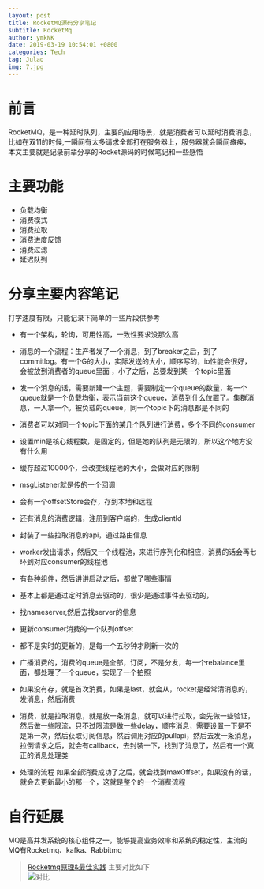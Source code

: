 ```yaml
---
layout: post
title: RocketMQ源码分享笔记
subtitle: RocketMq
author: ymkNK
date: 2019-03-19 10:54:01 +0800
categories: Tech
tag: Julao
img: 7.jpg
---
```

# 前言

RocketMQ，是一种延时队列，主要的应用场景，就是消费者可以延时消费消息，比如在双11的时候,一瞬间有太多请求全部打在服务器上，服务器就会瞬间瘫痪，本文主要就是记录前辈分享的Rocket源码的时候笔记和一些感悟

# 主要功能
- 负载均衡
- 消费模式
- 消费拉取
- 消费进度反馈
- 消费过滤
- 延迟队列

# 分享主要内容笔记
打字速度有限，只能记录下简单的一些片段供参考

- 有一个架构，轮询，可用性高，一致性要求没那么高

- 消息的一个流程：生产者发了一个消息，到了breaker之后，到了commitlog。有一个G的大小，实际发送的大小，顺序写的，io性能会很好，会被放到消费者的queue里面
，小了之后，总要发到某一个topic里面

- 发一个消息的话，需要新建一个主题，需要制定一个queue的数量，每一个queue就是一个负载均衡，表示当前这个queue，消费到什么位置了。集群消息，一人拿一个。被负载的queue，同一个topic下的消息都是不同的

- 消费者可以对同一个topic下面的某几个队列进行消费，多个不同的consumer

- 设置min是核心线程数，是固定的，但是她的队列是无限的，所以这个地方没有什么用
- 缓存超过10000个，会改变线程池的大小，会做对应的限制
- msgListener就是传的一个回调
- 会有一个offsetStore会存，存到本地和远程
- 还有消息的消费逻辑，注册到客户端的，生成clientId
- 封装了一些拉取消息的api，通过路由信息

- worker发出请求，然后又一个线程池，来进行序列化和相应，消费的话会再七环到对应consumer的线程池

- 有各种组件，然后讲讲启动之后，都做了哪些事情

- 基本上都是通过定时消息去驱动的，很少是通过事件去驱动的，
- 找nameserver,然后去找server的信息
- 更新consumer消费的一个队列offset
- 都不是实时的更新的，是每一个五秒钟才刷新一次的


- 广播消费的，消费的queue是全部，订阅，不是分发，每一个rebalance里面，都处理了一个queue，实现了一个拍照

- 如果没有存，就是首次消费，如果是last，就会从，rocket是经常清消息的，发消息，然后消费
- 消费，就是拉取消息，就是放一条消息，就可以进行拉取，会先做一些验证，然后做一些限流，只不过限流是做一些delay，顺序消息，需要设置一下是不是第一次，然后获取订阅信息，然后调用对应的pullapi，然后去发一条消息，拉倒请求之后，就会有callback，去封装一下，找到了消息了，然后有一个真正的消息处理类
- 处理的流程 如果全部消费成功了之后，就会找到maxOffset，如果没有的话，就会去更新最小的那一个，这就是整个的一个消费流程

# 自行延展

MQ是高并发系统的核心组件之一，能够提高业务效率和系统的稳定性，主流的MQ有Rocketmq、kafka、Rabbitmq  
>[Rocketmq原理&最佳实践](https://www.jianshu.com/p/2838890f3284)
主要对比如下  
![对比](https://upload-images.jianshu.io/upload_images/12619159-ebd12b24d5ae33d9.png?imageMogr2/auto-orient/strip%7CimageView2/2/w/974/format/webp)
